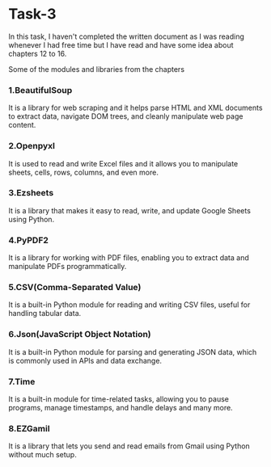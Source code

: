 # Task-3

In this task, I haven't completed the written document as I was reading whenever I had free time but I have read and have some idea about chapters 12 to 16.

Some of the modules and libraries from the chapters

### 1.BeautifulSoup
It is a library for web scraping and it helps parse HTML and XML documents to extract data, navigate DOM trees, and cleanly manipulate web page content.

### 2.Openpyxl
It is used to read and write Excel files and it allows you to manipulate sheets, cells, rows, columns, and even more.

### 3.Ezsheets
It is a library that makes it easy to read, write, and update Google Sheets using Python.

### 4.PyPDF2
It is a library for working with PDF files, enabling you to extract data and manipulate PDFs programmatically.

### 5.CSV(Comma-Separated Value)
It is a built-in Python module for reading and writing CSV files, useful for handling tabular data.

### 6.Json(JavaScript Object Notation)
It is a built-in Python module for parsing and generating JSON  data, which is commonly used in APIs and data exchange.

### 7.Time
It is a  built-in module for time-related tasks, allowing you to pause programs, manage timestamps, and handle delays and many more.

### 8.EZGamil
It is a library that lets you send and read emails from Gmail using Python without much setup.
